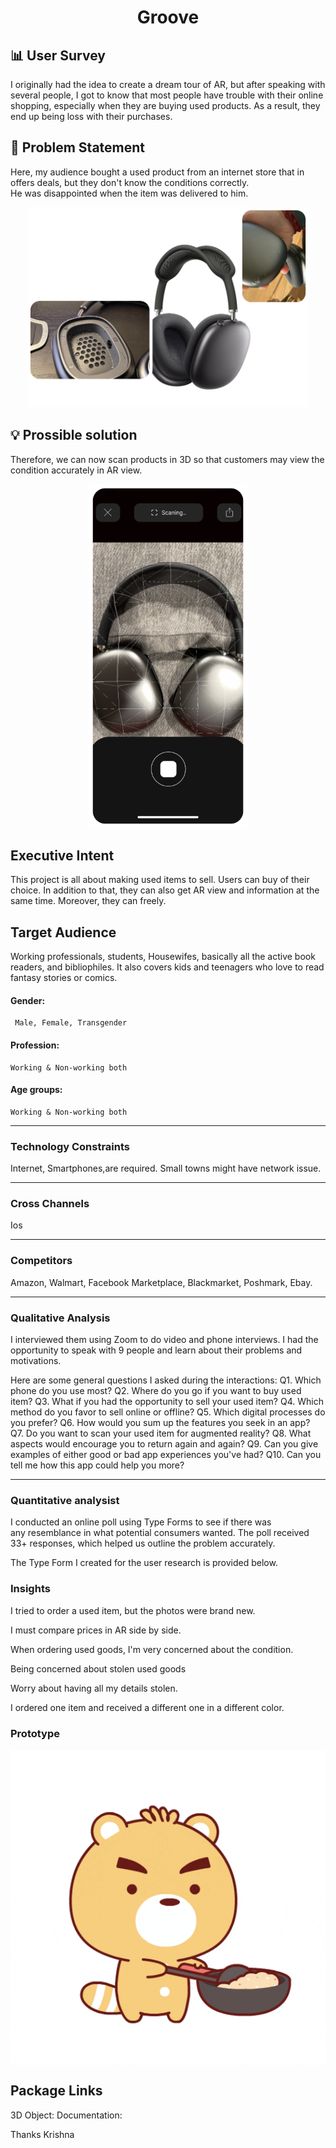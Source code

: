 <h1 align="center">Groove</h1>

## 📊 User Survey
I originally had the idea to create a dream tour of AR, but after speaking with several people, I got to know that most people have trouble with their online shopping, especially when they are buying used products. As a result, they end up being loss with their purchases.

###   

## 📝 Problem Statement
Here, my audience bought a used product from an internet store that in offers deals, but they don't know the conditions correctly.<br > He was disappointed when the item was delivered to him.

<p  align="center">
<img width="450"src="https://github.com/SaikrishnaRepalle/Groove/blob/main/problem.png">
</p>

## 💡 Prossible solution
Therefore, we can now scan products in 3D so that customers may view the condition accurately in AR view.

<p  align="center">
<img height="550"src="https://github.com/SaikrishnaRepalle/Groove/blob/main/Ar app.png">
</p>


##  Executive Intent
This project is all about making used items to sell. Users can buy of their choice. In addition to that, they can also get AR view and information at the same time. Moreover, they can freely.


## Target Audience
Working professionals, students, Housewifes, basically all the active book readers, and bibliophiles. It also covers kids and teenagers who love to read fantasy stories or comics.
#### Gender:

```
 Male, Female, Transgender 
```
#### Profession:
```
Working & Non-working both
```
#### Age groups:

```
Working & Non-working both
```



-----
### Technology Constraints 
Internet, Smartphones,are required. Small towns might have network issue.

-----
### Cross Channels
Ios

-----
### Competitors
Amazon, Walmart, Facebook Marketplace, Blackmarket, Poshmark, Ebay.

-----

### Qualitative Analysis

I interviewed them using Zoom to do video and phone interviews. I had the opportunity to speak with 9 people and learn about their problems and motivations.

Here are some general questions I asked during the interactions:
Q1. Which phone do you use most? 
Q2. Where do you go if you want to buy used item? 
Q3. What if you had the opportunity to sell your used item? 
Q4. Which method do you favor to sell online or offline? 
Q5. Which digital processes do you prefer? 
Q6. How would you sum up the features you seek in an app? 
Q7. Do you want to scan your used item for augmented reality?
Q8. What aspects would encourage you to return again and again? 
Q9. Can you give examples of either good or bad app experiences you've had? 
Q10. Can you tell me how this app could help you more?

----

### Quantitative analysist

I conducted an online poll using Type Forms to see if there was any resemblance in what potential consumers wanted. The poll received 33+ responses, which helped us outline the problem accurately.

The Type Form I created for the user research is provided below.


### Insights


I tried to order a used item, but the photos were brand new.


I must compare prices in AR side by side.

When ordering used goods, I'm very concerned about the condition.


Being concerned about stolen used goods



Worry about having all my details stolen.



I ordered one item and received a different one in a different color.







### Prototype

<p align="center">
  <img width="700" align="center" src="https://github.com/SaikrishnaRepalle/Groove/blob/main/giphy.gif" alt="demo"/>
</p>


Package Links
-----

3D Object: 
Documentation: 


Thanks
Krishna
